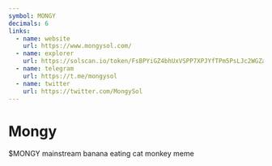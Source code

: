 ```yaml
---
symbol: MONGY
decimals: 6
links:
  - name: website
    url: https://www.mongysol.com/
  - name: explorer
    url: https://solscan.io/token/FsBPYiGZ4bhUxVSPP7XPJYfTPm5PsLJc2WGZaFaDpump
  - name: telegram
    url: https://t.me/mongysol
  - name: twitter
    url: https://twitter.com/MongySol
---
```


# Mongy

$MONGY mainstream banana eating cat monkey meme
